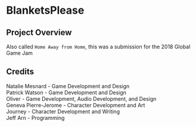 # BlanketsPlease

## Project Overview

Also called `Home Away from Home`, this was a submission for the 2018 Global Game Jam

## Credits

Natalie Mesnard - Game Development and Design  
Patrick Watson - Game Development and Design  
Oliver - Game Development, Audio Development, and Design  
Geneva Pierre-Jerome - Character Development and Art  
Journey - Character Development and Writing  
Jeff Arn - Programming  

